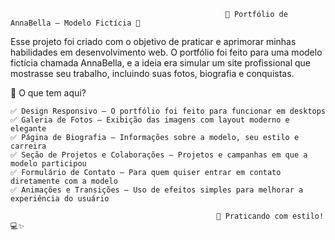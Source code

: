                                                    👗 Portfólio de AnnaBella – Modelo Fictícia 🌟

Esse projeto foi criado com o objetivo de praticar e aprimorar minhas habilidades em desenvolvimento web. O portfólio foi feito para uma modelo fictícia chamada AnnaBella, e a ideia era simular um site profissional que mostrasse seu trabalho, incluindo suas fotos, biografia e conquistas.

📌 O que tem aqui?

    ✅ Design Responsivo – O portfólio foi feito para funcionar em desktops
    ✅ Galeria de Fotos – Exibição das imagens com layout moderno e elegante
    ✅ Página de Biografia – Informações sobre a modelo, seu estilo e carreira
    ✅ Seção de Projetos e Colaborações – Projetos e campanhas em que a modelo participou
    ✅ Formulário de Contato – Para quem quiser entrar em contato diretamente com a modelo
    ✅ Animações e Transições – Uso de efeitos simples para melhorar a experiência do usuário

                                                  🎯 Praticando com estilo! 💻✨
